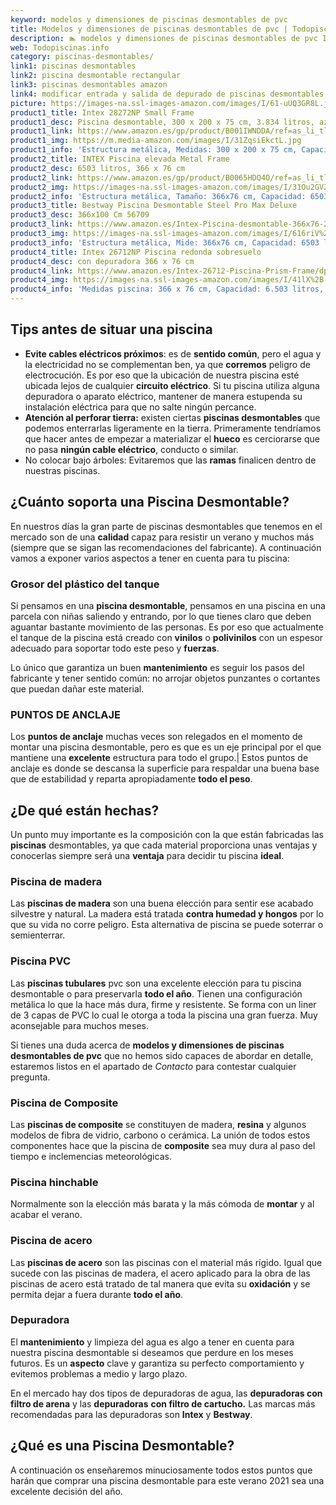 ```yaml
---
keyword: modelos y dimensiones de piscinas desmontables de pvc
title: Modelos y dimensiones de piscinas desmontables de pvc | Todopiscinas.info
description: 🏊 modelos y dimensiones de piscinas desmontables de pvc Ideales para este verano 2021. Aquí puedes comprar modelos y dimensiones de piscinas desmontables de pvc y comparar con otras similares. No dejes escapar modelos y dimensiones de piscinas desmontables de pvc a un precio realmente tentador.
web: Todopiscinas.info
category: piscinas-desmontables/
link1: piscinas desmontables
link2: piscina desmontable rectangular
link3: piscinas desmontables amazon
link4: modificar entrada y salida de depurado de piscinas desmontables
picture: https://images-na.ssl-images-amazon.com/images/I/61-uUQ3GR8L.jpg
product1_title: Intex 28272NP Small Frame
product1_desc: Piscina desmontable, 300 x 200 x 75 cm, 3.834 litros, azul
product1_link: https://www.amazon.es/gp/product/B001IWNDDA/ref=as_li_tl?ie=UTF8&camp=3638&creative=24630&creativeASIN=B001IWNDDA&linkCode=as2&tag=todopiscinas0e-21&linkId=25b9d647487c889cb6ef56ed63f50ca1
product1_img: https://m.media-amazon.com/images/I/31ZqsiEkctL.jpg
product1_info: 'Estructura metálica, Medidas: 300 x 200 x 75 cm, Capacidad: 3.834 litros, Para 6 personas (+ 6 años), Fácil montaje, Forma rectangular'
product2_title: INTEX Piscina elevada Metal Frame
product2_desc: 6503 litros, 366 x 76 cm
product2_link: https://www.amazon.es/gp/product/B0065HDQ4O/ref=as_li_tl?ie=UTF8&camp=3638&creative=24630&creativeASIN=B0065HDQ4O&linkCode=as2&tag=todopiscinas0e-21&linkId=ed2430e3ba564d3527ee103df33ed7b3
product2_img: https://images-na.ssl-images-amazon.com/images/I/31Ou2GV2SAL.jpg
product2_info: 'Estructura metálica, Tamaño: 366x76 cm, Capacidad: 6503 litros, Forma circular, De 4 a 7 personas (+6 años)'
product3_title: Bestway Piscina Desmontable Steel Pro Max Deluxe
product3_desc: 366x100 Cm 56709
product3_link: https://www.amazon.es/Intex-Piscina-desmontable-366x76-28210NP/dp/B0065HDQ4O?__mk_es_ES=%C3%85M%C3%85%C5%BD%C3%95%C3%91&crid=25UQGV9HG2INI&dchild=1&keywords=piscinas+desmontables&qid=1615854176&sprefix=piscinas+dem%2Caps%2C201&sr=8-5&linkCode=ll1&tag=todopiscinas0e-21&linkId=34f200977c6cbaab1f3f4d9ac0e64755&language=es_ES&ref_=as_li_ss_tl
product3_img: https://images-na.ssl-images-amazon.com/images/I/616riV%2BiY3L.jpg
product3_info: 'Estructura metálica, Mide: 366x76 cm, Capacidad: 6503 litros, De 4 a 7 personas mayores de 6 años, Forma circular, Tecnología Super-Tough'
product4_title: Intex 26712NP Piscina redonda sobresuelo
product4_desc: con depuradora 366 x 76 cm
product4_link: https://www.amazon.es/Intex-26712-Piscina-Prism-Frame/dp/B07FB823GL?__mk_es_ES=%C3%85M%C3%85%C5%BD%C3%95%C3%91&dchild=1&keywords=piscinas+desmontables+con+depuradora&qid=1615936418&sr=8-5&linkCode=ll1&tag=todopiscinas0e-21&linkId=d98699de7830cd471766fa1daa36de34&language=es_ES&ref_=as_li_ss_tl
product4_img: https://images-na.ssl-images-amazon.com/images/I/41lX%2B-YpibL.jpg
product4_info: 'Medidas piscina: 366 x 76 cm, Capacidad: 6.503 litros, Incluye depuradora de cartucha A, Lona resistente triple capa'
---
```




## Tips antes de situar una piscina



*   **Evite cables eléctricos próximos**: es de **sentido común**, pero el agua y la electricidad no se complementan ben, ya que **corremos** peligro de electrocución. Es por eso que la ubicación de nuestra piscina esté ubicada lejos de cualquier **circuito eléctrico**. Si tu piscina utiliza alguna depuradora o aparato eléctrico, mantener de manera estupenda su instalación eléctrica para que no salte ningún percance.
*   **Atención al perforar tierra:** existen ciertas **piscinas desmontables** que podemos enterrarlas ligeramente en la tierra. Primeramente tendríamos que hacer antes de empezar a materializar el **hueco** es cerciorarse que no pasa **ningún cable eléctrico**, conducto o similar.
*   No colocar bajo árboles: Evitaremos que las **ramas** finalicen dentro de nuestras piscinas.


## ¿Cuánto soporta una Piscina Desmontable?

En nuestros días la gran parte de piscinas desmontables que tenemos en el mercado son de una **calidad** capaz para resistir un verano y muchos más (siempre que se sigan las recomendaciones del fabricante). A continuación vamos a exponer varios aspectos a tener en cuenta para tu piscina:


### Grosor del plástico del tanque

Si pensamos en una **piscina desmontable**, pensamos en una piscina en una parcela con niñas saliendo y entrando, por lo que tienes claro que deben aguantar bastante movimiento de las personas. Es por eso que actualmente el tanque de la piscina está creado con **vinilos** o **polivinilos** con un espesor adecuado para soportar todo este peso y **fuerzas**.

Lo único que garantiza un	 buen **mantenimiento** es seguir los pasos del fabricante y tener sentido común: no arrojar objetos punzantes o cortantes que puedan dañar este material.


### PUNTOS DE ANCLAJE

Los **puntos de anclaje** muchas veces son relegados en el momento de montar una piscina desmontable, pero  es que es un eje principal por el que mantiene una **excelente** estructura para todo el grupo.| Estos puntos de anclaje es donde se descansa la superficie para respaldar una buena base que de estabilidad y reparta apropiadamente **todo el peso**.

<brand-panel :title=product1_title :desc=product1_desc :img=product1_img :link=product1_link></brand-panel>

<external-banner></external-banner>



## ¿De qué  están hechas?

Un punto muy importante es la composición con la que están fabricadas las **piscinas** desmontables, ya que cada material proporciona unas ventajas y conocerlas siempre será una **ventaja** para decidir tu piscina **ideal**.


### Piscina de madera

Las **piscinas de madera** son una buena elección para sentir ese acabado silvestre y natural. La madera está tratada **contra humedad y hongos** por lo que su vida no corre peligro. Esta alternativa de piscina se puede soterrar o semienterrar.


### Piscina  PVC

Las **piscinas tubulares** pvc son una excelente elección para tu piscina desmontable o para preservarla **todo el año**. Tienen una configuración metálica lo que la hace más dura, firme y resistente. Se forma con un liner de 3 capas de PVC lo cual le otorga a toda la piscina una gran fuerza. Muy aconsejable para muchos meses.

Si tienes una duda acerca de **modelos y dimensiones de piscinas desmontables de pvc** que no hemos sido capaces de abordar en detalle, estaremos listos en el apartado de _Contacto_ para contestar cualquier pregunta.


### Piscina de Composite

Las **piscinas de composite** se constituyen de madera, **resina** y algunos modelos de fibra de vidrio, carbono o cerámica. La unión de todos estos componentes hace que la piscina de **composite** sea muy dura al paso del tiempo e inclemencias meteorológicas.


### Piscina hinchable

Normalmente son la elección más barata y la más cómoda de **montar** y  al acabar el verano.


### Piscina de acero

Las **piscinas de acero** son las piscinas con el material más rígido. Igual que sucede con las piscinas de madera, el acero aplicado para la obra de las piscinas de acero está tratado de tal manera que evita su **oxidación** y se permita dejar a fuera durante **todo el año**.


### Depuradora

El **mantenimiento** y limpieza del agua es algo a tener en cuenta para nuestra piscina desmontable si deseamos que perdure en los meses futuros. Es un **aspecto** clave y garantiza su perfecto comportamiento y evitemos problemas a medio y largo plazo.

En el mercado hay dos tipos de depuradoras de agua, las **depuradoras con filtro de arena** y  las **depuradoras** **con filtro de cartucho.** Las marcas más recomendadas para las depuradoras son **Intex** y **Bestway**.
## ¿Qué es una Piscina Desmontable?



A continuación os enseñaremos minuciosamente todos estos puntos que harán que comprar una piscina desmontable para este verano 2021 sea una excelente decisión del año.

<stats-list :link1=link1 :link2=link2 :link3=link3 :link4=link4 :category=category></stats-list>